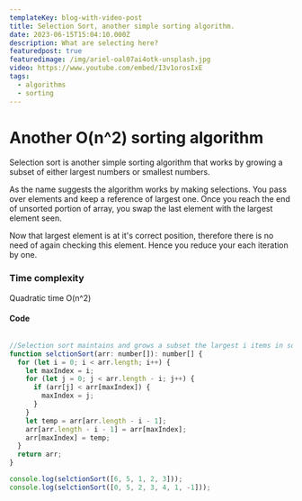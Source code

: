```yaml
---
templateKey: blog-with-video-post
title: Selection Sort, another simple sorting algorithm.
date: 2023-06-15T15:04:10.000Z
description: What are selecting here?
featuredpost: true
featuredimage: /img/ariel-oal07ai4otk-unsplash.jpg
video: https://www.youtube.com/embed/I3v1orosIxE
tags:
  - algorithms
  - sorting
---
```

# Another O(n^2) sorting algorithm

Selection sort is another simple sorting algorithm that works by growing a subset of either largest numbers or smallest numbers. 

As the name suggests the algorithm works by making selections. You pass over elements and keep a reference of largest one. Once you reach the end of unsorted portion of array, you swap the last element with the largest element seen. 

Now that largest element is at it's correct position, therefore there is no need of again checking this element. Hence you reduce your each iteration by one.
### Time complexity
Quadratic time O(n^2)
#### Code
```javascript

//Selection sort maintains and grows a subset the largest i items in sorted order
function selctionSort(arr: number[]): number[] {
  for (let i = 0; i < arr.length; i++) {
    let maxIndex = i;
    for (let j = 0; j < arr.length - i; j++) {
      if (arr[j] < arr[maxIndex]) {
        maxIndex = j;
      }
    }
    let temp = arr[arr.length - i - 1];
    arr[arr.length - i - 1] = arr[maxIndex];
    arr[maxIndex] = temp;
  }
  return arr;
}

console.log(selctionSort([6, 5, 1, 2, 3]));
console.log(selctionSort([0, 5, 2, 3, 4, 1, -1]));

```